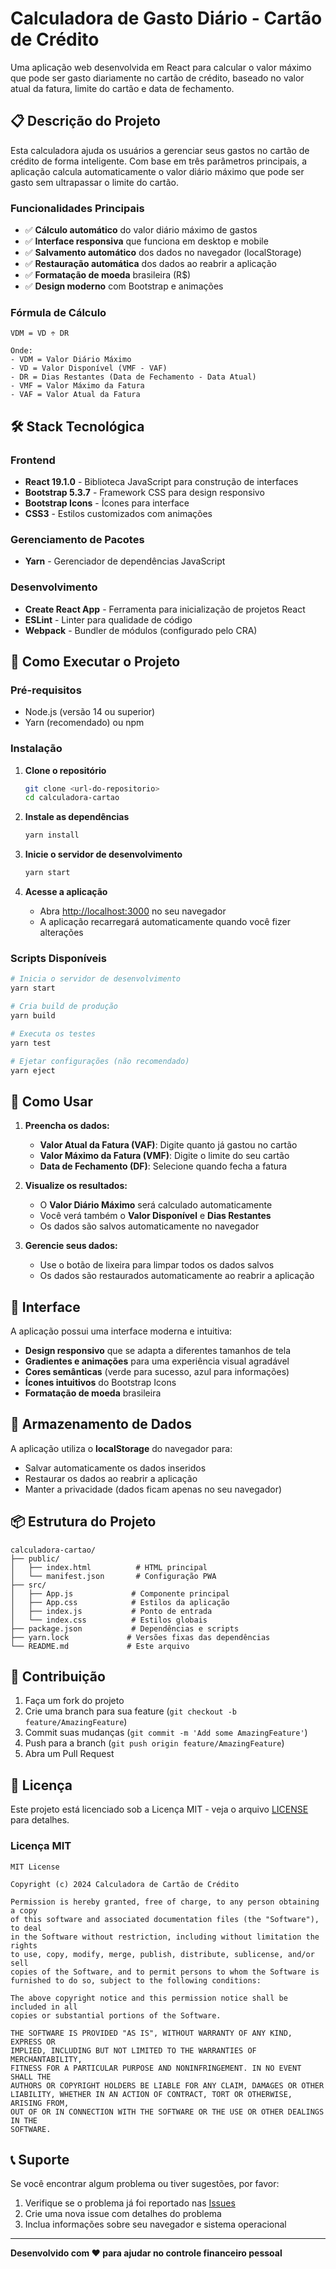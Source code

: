 # Calculadora de Gasto Diário - Cartão de Crédito

Uma aplicação web desenvolvida em React para calcular o valor máximo que pode ser gasto diariamente no cartão de crédito, baseado no valor atual da fatura, limite do cartão e data de fechamento.

## 📋 Descrição do Projeto

Esta calculadora ajuda os usuários a gerenciar seus gastos no cartão de crédito de forma inteligente. Com base em três parâmetros principais, a aplicação calcula automaticamente o valor diário máximo que pode ser gasto sem ultrapassar o limite do cartão.

### Funcionalidades Principais

- ✅ **Cálculo automático** do valor diário máximo de gastos
- ✅ **Interface responsiva** que funciona em desktop e mobile
- ✅ **Salvamento automático** dos dados no navegador (localStorage)
- ✅ **Restauração automática** dos dados ao reabrir a aplicação
- ✅ **Formatação de moeda** brasileira (R$)
- ✅ **Design moderno** com Bootstrap e animações

### Fórmula de Cálculo

```
VDM = VD ÷ DR

Onde:
- VDM = Valor Diário Máximo
- VD = Valor Disponível (VMF - VAF)
- DR = Dias Restantes (Data de Fechamento - Data Atual)
- VMF = Valor Máximo da Fatura
- VAF = Valor Atual da Fatura
```

## 🛠️ Stack Tecnológica

### Frontend
- **React 19.1.0** - Biblioteca JavaScript para construção de interfaces
- **Bootstrap 5.3.7** - Framework CSS para design responsivo
- **Bootstrap Icons** - Ícones para interface
- **CSS3** - Estilos customizados com animações

### Gerenciamento de Pacotes
- **Yarn** - Gerenciador de dependências JavaScript

### Desenvolvimento
- **Create React App** - Ferramenta para inicialização de projetos React
- **ESLint** - Linter para qualidade de código
- **Webpack** - Bundler de módulos (configurado pelo CRA)

## 🚀 Como Executar o Projeto

### Pré-requisitos
- Node.js (versão 14 ou superior)
- Yarn (recomendado) ou npm

### Instalação

1. **Clone o repositório**
   ```bash
   git clone <url-do-repositorio>
   cd calculadora-cartao
   ```

2. **Instale as dependências**
   ```bash
   yarn install
   ```

3. **Inicie o servidor de desenvolvimento**
   ```bash
   yarn start
   ```

4. **Acesse a aplicação**
   - Abra [http://localhost:3000](http://localhost:3000) no seu navegador
   - A aplicação recarregará automaticamente quando você fizer alterações

### Scripts Disponíveis

```bash
# Inicia o servidor de desenvolvimento
yarn start

# Cria build de produção
yarn build

# Executa os testes
yarn test

# Ejetar configurações (não recomendado)
yarn eject
```

## 📱 Como Usar

1. **Preencha os dados:**
   - **Valor Atual da Fatura (VAF)**: Digite quanto já gastou no cartão
   - **Valor Máximo da Fatura (VMF)**: Digite o limite do seu cartão
   - **Data de Fechamento (DF)**: Selecione quando fecha a fatura

2. **Visualize os resultados:**
   - O **Valor Diário Máximo** será calculado automaticamente
   - Você verá também o **Valor Disponível** e **Dias Restantes**
   - Os dados são salvos automaticamente no navegador

3. **Gerencie seus dados:**
   - Use o botão de lixeira para limpar todos os dados salvos
   - Os dados são restaurados automaticamente ao reabrir a aplicação

## 🎨 Interface

A aplicação possui uma interface moderna e intuitiva:

- **Design responsivo** que se adapta a diferentes tamanhos de tela
- **Gradientes e animações** para uma experiência visual agradável
- **Cores semânticas** (verde para sucesso, azul para informações)
- **Ícones intuitivos** do Bootstrap Icons
- **Formatação de moeda** brasileira

## 💾 Armazenamento de Dados

A aplicação utiliza o **localStorage** do navegador para:

- Salvar automaticamente os dados inseridos
- Restaurar os dados ao reabrir a aplicação
- Manter a privacidade (dados ficam apenas no seu navegador)

## 📦 Estrutura do Projeto

```
calculadora-cartao/
├── public/
│   ├── index.html          # HTML principal
│   └── manifest.json       # Configuração PWA
├── src/
│   ├── App.js             # Componente principal
│   ├── App.css            # Estilos da aplicação
│   ├── index.js           # Ponto de entrada
│   └── index.css          # Estilos globais
├── package.json           # Dependências e scripts
├── yarn.lock             # Versões fixas das dependências
└── README.md             # Este arquivo
```

## 🤝 Contribuição

1. Faça um fork do projeto
2. Crie uma branch para sua feature (`git checkout -b feature/AmazingFeature`)
3. Commit suas mudanças (`git commit -m 'Add some AmazingFeature'`)
4. Push para a branch (`git push origin feature/AmazingFeature`)
5. Abra um Pull Request

## 📄 Licença

Este projeto está licenciado sob a Licença MIT - veja o arquivo [LICENSE](LICENSE) para detalhes.

### Licença MIT

```
MIT License

Copyright (c) 2024 Calculadora de Cartão de Crédito

Permission is hereby granted, free of charge, to any person obtaining a copy
of this software and associated documentation files (the "Software"), to deal
in the Software without restriction, including without limitation the rights
to use, copy, modify, merge, publish, distribute, sublicense, and/or sell
copies of the Software, and to permit persons to whom the Software is
furnished to do so, subject to the following conditions:

The above copyright notice and this permission notice shall be included in all
copies or substantial portions of the Software.

THE SOFTWARE IS PROVIDED "AS IS", WITHOUT WARRANTY OF ANY KIND, EXPRESS OR
IMPLIED, INCLUDING BUT NOT LIMITED TO THE WARRANTIES OF MERCHANTABILITY,
FITNESS FOR A PARTICULAR PURPOSE AND NONINFRINGEMENT. IN NO EVENT SHALL THE
AUTHORS OR COPYRIGHT HOLDERS BE LIABLE FOR ANY CLAIM, DAMAGES OR OTHER
LIABILITY, WHETHER IN AN ACTION OF CONTRACT, TORT OR OTHERWISE, ARISING FROM,
OUT OF OR IN CONNECTION WITH THE SOFTWARE OR THE USE OR OTHER DEALINGS IN THE
SOFTWARE.
```

## 📞 Suporte

Se você encontrar algum problema ou tiver sugestões, por favor:

1. Verifique se o problema já foi reportado nas [Issues](../../issues)
2. Crie uma nova issue com detalhes do problema
3. Inclua informações sobre seu navegador e sistema operacional

---

**Desenvolvido com ❤️ para ajudar no controle financeiro pessoal**
